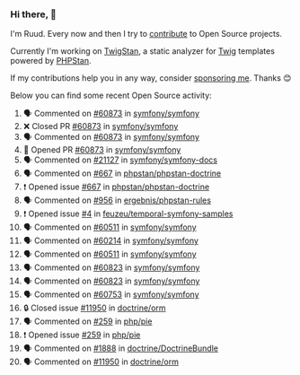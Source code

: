 ### Hi there, 👋

I'm Ruud. Every now and then I try to [contribute](https://github.com/pulls?q=+is%3Apr+author%3Aruudk+archived%3Afalse+is%3Apublic+) to Open Source projects.

Currently I'm working on [TwigStan](https://github.com/twigstan), a static analyzer for [Twig](https://twig.symfony.com/) templates powered by [PHPStan](https://phpstan.org/).

If my contributions help you in any way, consider [sponsoring me](https://github.com/sponsors/ruudk). Thanks 😊

Below you can find some recent Open Source activity:

<!--START_SECTION:activity-->
1. 🗣 Commented on [#60873](https://github.com/symfony/symfony/pull/60873#issuecomment-2995647421) in [symfony/symfony](https://github.com/symfony/symfony)
2. ❌ Closed PR [#60873](https://github.com/symfony/symfony/pull/60873) in [symfony/symfony](https://github.com/symfony/symfony)
3. 🗣 Commented on [#60873](https://github.com/symfony/symfony/pull/60873#issuecomment-2995630696) in [symfony/symfony](https://github.com/symfony/symfony)
4. 💪 Opened PR [#60873](https://github.com/symfony/symfony/pull/60873) in [symfony/symfony](https://github.com/symfony/symfony)
5. 🗣 Commented on [#21127](https://github.com/symfony/symfony-docs/issues/21127#issuecomment-2995412059) in [symfony/symfony-docs](https://github.com/symfony/symfony-docs)
6. 🗣 Commented on [#667](https://github.com/phpstan/phpstan-doctrine/issues/667#issuecomment-2993507299) in [phpstan/phpstan-doctrine](https://github.com/phpstan/phpstan-doctrine)
7. ❗ Opened issue [#667](https://github.com/phpstan/phpstan-doctrine/issues/667) in [phpstan/phpstan-doctrine](https://github.com/phpstan/phpstan-doctrine)
8. 🗣 Commented on [#956](https://github.com/ergebnis/phpstan-rules/issues/956#issuecomment-2993457627) in [ergebnis/phpstan-rules](https://github.com/ergebnis/phpstan-rules)
9. ❗ Opened issue [#4](https://github.com/feuzeu/temporal-symfony-samples/issues/4) in [feuzeu/temporal-symfony-samples](https://github.com/feuzeu/temporal-symfony-samples)
10. 🗣 Commented on [#60511](https://github.com/symfony/symfony/pull/60511#issuecomment-2988121206) in [symfony/symfony](https://github.com/symfony/symfony)
11. 🗣 Commented on [#60214](https://github.com/symfony/symfony/issues/60214#issuecomment-2988015700) in [symfony/symfony](https://github.com/symfony/symfony)
12. 🗣 Commented on [#60511](https://github.com/symfony/symfony/pull/60511#issuecomment-2988011834) in [symfony/symfony](https://github.com/symfony/symfony)
13. 🗣 Commented on [#60823](https://github.com/symfony/symfony/pull/60823#issuecomment-2987862321) in [symfony/symfony](https://github.com/symfony/symfony)
14. 🗣 Commented on [#60823](https://github.com/symfony/symfony/pull/60823#issuecomment-2987849489) in [symfony/symfony](https://github.com/symfony/symfony)
15. 🗣 Commented on [#60753](https://github.com/symfony/symfony/pull/60753#issuecomment-2981012999) in [symfony/symfony](https://github.com/symfony/symfony)
16. 🔒 Closed issue [#11950](https://github.com/doctrine/orm/issues/11950) in [doctrine/orm](https://github.com/doctrine/orm)
17. 🗣 Commented on [#259](https://github.com/php/pie/issues/259#issuecomment-2979382651) in [php/pie](https://github.com/php/pie)
18. ❗ Opened issue [#259](https://github.com/php/pie/issues/259) in [php/pie](https://github.com/php/pie)
19. 🗣 Commented on [#1888](https://github.com/doctrine/DoctrineBundle/pull/1888#issuecomment-2977928241) in [doctrine/DoctrineBundle](https://github.com/doctrine/DoctrineBundle)
20. 🗣 Commented on [#11950](https://github.com/doctrine/orm/issues/11950#issuecomment-2973571950) in [doctrine/orm](https://github.com/doctrine/orm)
<!--END_SECTION:activity-->
